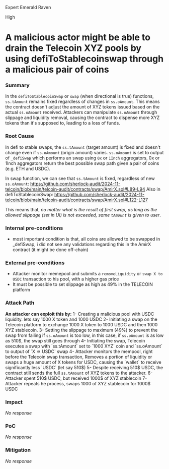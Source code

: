 Expert Emerald Raven

High

# A malicious actor might be able to drain the Telecoin XYZ pools by using defiToStablecoinswap through a malicious pair of coins

### Summary

In the `defiToStablecoinSwap` or `swap` (when directional is true) functions, `ss.tAmount` remains fixed regardless of changes in `ss.oAmount`. This means the contract doesn't adjust the amount of XYZ tokens issued based on the actual `ss.oAmount` received. Attackers can manipulate `ss.oAmount` through slippage and liquidity removal, causing the contract to dispense more XYZ tokens than it's supposed to, leading to a loss of funds.

### Root Cause

In defi to stable swaps, the `ss.tAmount` (target amount) is fixed and doesn't change even if `ss.oAmount` (origin amount) varies. 
`ss.oAmount` is set to output of `_defiSwap` which performs an swap using `0x` or `1Inch` aggregators, 0x or 1Inch aggregators return the best possible swap path given a pair of coins (e.g. ETH and USDC).

In swap function, we can see that `ss.tAmount` is fixed, regardless of new `ss.oAmount`:
https://github.com/sherlock-audit/2024-11-telcoin/blob/main/telcoin-audit/contracts/swap/AmirX.sol#L89-L94
Also in defiToStablecoinSwap:
https://github.com/sherlock-audit/2024-11-telcoin/blob/main/telcoin-audit/contracts/swap/AmirX.sol#L122-L127

This means that, _no matter what is the result of first swap, as long as the allowed slippage (set in UI) is not exceeded, same `tAmount` is given to user_.

### Internal pre-conditions

- most important condition is that, all coins are allowed to be swapped in _defiSwap, i did not see any validations regarding this in the AmirX contract (it might be done off-chain)

### External pre-conditions

- Attacker monitor memepool and submits a `removeLiquidity` or `swap X to USDC` transaction to his pool, with a higher gas price
- It must be possible to set slippage as high as 49% in the TELECOIN platform

### Attack Path

**An attacker can exploit this by:**
1- Creating a malicious pool with USDC liquidity. lets say 1000 X token and 1000 USDC
2- Initiating a swap on the Telecoin platform to exchange 1000 X token to 1000 USDC and then 1000 XYZ stablecoin.
3- Setting the slippage to maximum (49%) to prevent the swap from failing if `ss.oAmount` is too low, in this case, if `ss.oAmount` is as low as 510$, the swap still goes through
4- Initiating the swap, Telecoin executes a swap with `ss.tAmount` set to `1000 XYZ` coin and `ss.oAmount` to output of `X => USDC` swap
4- Attacker monitors the mempool, right before the Telecoin swap transaction, Removes a portion of liquidity or swaps a huge amount of X tokens for USDC, causing the `wallet` to receive significantly less `USDC` (let say 510$)
5- Despite receiving 510$ USDC, the contract still sends the full `ss.tAmount` of XYZ tokens to the attacker.
6- Attacker spent 510$ USDC, but received 1000$ of  XYZ stablecoin
7- Attacker repeats he process, swaps 1000 of XYZ stablecoin for 1000$ USDC

### Impact

_No response_

### PoC

_No response_

### Mitigation

_No response_
